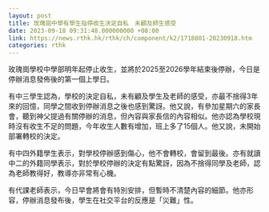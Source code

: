 ```yaml
---
layout: post
title: 玫瑰崗中學有學生指停收生決定自私　未顧及師生感受
date: 2023-09-18 09:31:48.000000000 +08:00
link: https://news.rthk.hk/rthk/ch/component/k2/1718801-20230918.htm
categories: rthk
---
```


玫瑰崗學校中學部明年起停止收生，並將於2025至2026學年結束後停辦，今日是停辦消息發佈後的第一個上學日。

有中三學生認為，學校的決定自私，未有顧及學生及老師的感受，亦最不捨得3年來的回憶，同學之間收到停辦消息之後也感到驚訝。他又說，有參加星期六的家長會，聽到神父提過有關停辦的消息，但內容與家長信的內容相似。他亦認為學校現時沒有收生不足的問題，今年收生人數有增加，班上多了15個人。他又說，未開始部署轉校的決定。

有中四外籍學生表示，對學校停辦感到傷心，他不會轉校，會留到最後。亦有就讀中二的外籍同學表示，對於學校停辦的決定有點驚訝，因為不捨得同學及老師，認為老師教得好，教導亦非常有心機。 

有代課老師表示，今日早會將會有特別安排，但暫時不清楚內容的細節。他亦形容，停辦消息發布後，學生在社交平台的反應是「災難」性。
